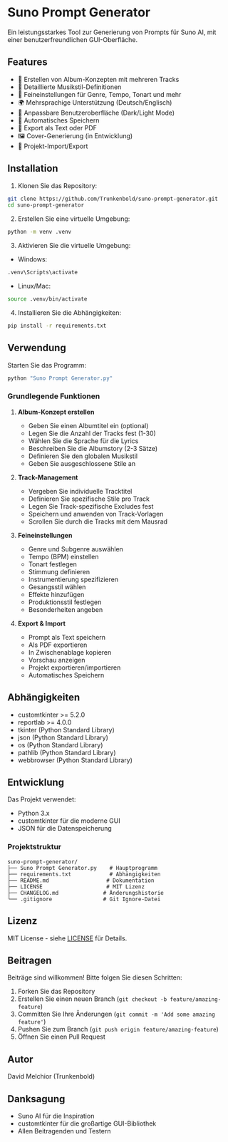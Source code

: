 # Suno Prompt Generator

Ein leistungsstarkes Tool zur Generierung von Prompts für Suno AI, mit einer benutzerfreundlichen GUI-Oberfläche.

## Features

- 🎵 Erstellen von Album-Konzepten mit mehreren Tracks
- 🎨 Detaillierte Musikstil-Definitionen
- 🎹 Feineinstellungen für Genre, Tempo, Tonart und mehr
- 🌍 Mehrsprachige Unterstützung (Deutsch/Englisch)
- 🎨 Anpassbare Benutzeroberfläche (Dark/Light Mode)
- 💾 Automatisches Speichern
- 📝 Export als Text oder PDF
- 🖼️ Cover-Generierung (in Entwicklung)
- 🔄 Projekt-Import/Export

## Installation

1. Klonen Sie das Repository:
```bash
git clone https://github.com/Trunkenbold/suno-prompt-generator.git
cd suno-prompt-generator
```

2. Erstellen Sie eine virtuelle Umgebung:
```bash
python -m venv .venv
```

3. Aktivieren Sie die virtuelle Umgebung:
- Windows:
```bash
.venv\Scripts\activate
```
- Linux/Mac:
```bash
source .venv/bin/activate
```

4. Installieren Sie die Abhängigkeiten:
```bash
pip install -r requirements.txt
```

## Verwendung

Starten Sie das Programm:
```bash
python "Suno Prompt Generator.py"
```

### Grundlegende Funktionen

1. **Album-Konzept erstellen**
   - Geben Sie einen Albumtitel ein (optional)
   - Legen Sie die Anzahl der Tracks fest (1-30)
   - Wählen Sie die Sprache für die Lyrics
   - Beschreiben Sie die Albumstory (2-3 Sätze)
   - Definieren Sie den globalen Musikstil
   - Geben Sie ausgeschlossene Stile an

2. **Track-Management**
   - Vergeben Sie individuelle Tracktitel
   - Definieren Sie spezifische Stile pro Track
   - Legen Sie Track-spezifische Excludes fest
   - Speichern und anwenden von Track-Vorlagen
   - Scrollen Sie durch die Tracks mit dem Mausrad

3. **Feineinstellungen**
   - Genre und Subgenre auswählen
   - Tempo (BPM) einstellen
   - Tonart festlegen
   - Stimmung definieren
   - Instrumentierung spezifizieren
   - Gesangsstil wählen
   - Effekte hinzufügen
   - Produktionsstil festlegen
   - Besonderheiten angeben

4. **Export & Import**
   - Prompt als Text speichern
   - Als PDF exportieren
   - In Zwischenablage kopieren
   - Vorschau anzeigen
   - Projekt exportieren/importieren
   - Automatisches Speichern

## Abhängigkeiten

- customtkinter >= 5.2.0
- reportlab >= 4.0.0
- tkinter (Python Standard Library)
- json (Python Standard Library)
- os (Python Standard Library)
- pathlib (Python Standard Library)
- webbrowser (Python Standard Library)

## Entwicklung

Das Projekt verwendet:
- Python 3.x
- customtkinter für die moderne GUI
- JSON für die Datenspeicherung

### Projektstruktur

```
suno-prompt-generator/
├── Suno Prompt Generator.py    # Hauptprogramm
├── requirements.txt            # Abhängigkeiten
├── README.md                  # Dokumentation
├── LICENSE                    # MIT Lizenz
├── CHANGELOG.md              # Änderungshistorie
└── .gitignore                # Git Ignore-Datei
```

## Lizenz

MIT License - siehe [LICENSE](LICENSE) für Details.

## Beitragen

Beiträge sind willkommen! Bitte folgen Sie diesen Schritten:

1. Forken Sie das Repository
2. Erstellen Sie einen neuen Branch (`git checkout -b feature/amazing-feature`)
3. Committen Sie Ihre Änderungen (`git commit -m 'Add some amazing feature'`)
4. Pushen Sie zum Branch (`git push origin feature/amazing-feature`)
5. Öffnen Sie einen Pull Request

## Autor

David Melchior (Trunkenbold)

## Danksagung

- Suno AI für die Inspiration
- customtkinter für die großartige GUI-Bibliothek
- Allen Beitragenden und Testern 